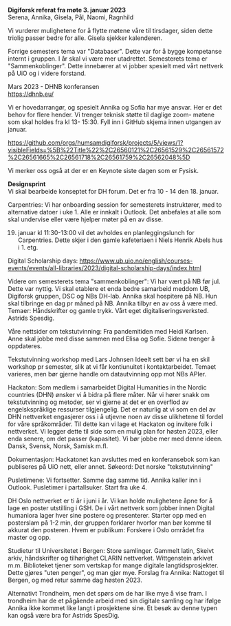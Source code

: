 <b> Digiforsk referat fra møte 3. januar 2023 </b> <br>
Serena, Annika, Gisela, Pål, Naomi, Ragnhild

Vi vurderer mulighetene for å flytte møtene våre til tirsdager, siden dette triolig passer bedre for alle. Gisela sjekker kalenderen.

Forrige semesters tema var "Databaser". Dette var for å bygge kompetanse internt i gruppen. I år skal vi være mer utadrettet. Semesterets tema er "Sammenkoblinger". Dette innebærer at vi jobber spesielt med vårt nettverk på UiO og i videre forstand.
 
</b> Mars 2023 - DHNB konferansen </b> <br>
https://dhnb.eu/

Vi er hovedarrangør, og spesielt Annika og Sofia har mye ansvar. Her er det behov for flere hender. Vi trenger teknisk støtte til daglige zoom- møtene som skal holdes fra kl 13- 15:30. 
Fyll inn i GitHub skjema innen utgangen av januar.

https://github.com/orgs/humsamdigiforsk/projects/5/views/1?visibleFields=%5B%22Title%22%2C26560121%2C26561529%2C26561572%2C26561665%2C26561718%2C26561759%2C26562048%5D

Vi merker oss også at der er en Keynote siste dagen som er Fysisk. 

<b> Designsprint </b> <br>
Vi skal bearbeide konseptet for DH forum. Det er fra 10 - 14 den 18. januar.

Carpentries:
Vi har onboarding session for semesterets instruktører, med to alternative datoer i uke 1. Alle er innkalt i Outlook. Det anbefales at alle som skal undervise eller være hjelper møter på en av disse. 

19. januar kl 11:30-13:00 vil det avholdes en planleggingslunch for Carpentries. Dette skjer i den gamle kafeteriaen i Niels Henrik Abels hus i 1. etg. 

Digital Scholarship days:
https://www.ub.uio.no/english/courses-events/events/all-libraries/2023/digital-scholarship-days/index.html

Videre om semesterets tema "sammenkoblinger":
Vi har vært på NB før jul. Dette var nyttig. Vi skal etablere et enda bedre samarbeid meddom UB, Digiforsk gruppen, DSC og NBs DH-lab. Annika skal hospitere på NB. Hun skal tilbringe en dag pr måned på NB. Annika tilbyr en av oss å være med. Temaer: Håndskrifter og gamle trykk.
Vårt eget digitaliseringsverksted. Astrids Spesdig. 

Våre nettsider om tekstutvinning:
Fra pandemitiden med Heidi Karlsen. Anne skal jobbe med disse sammen med Elisa og Sofie. Sidene trenger å oppdateres. 

Tekstutvinning workshop med Lars Johnsen
Ideelt sett bør vi ha en skil workshop pr semester, slik at vi får kontiunuitet i kontaktarbeidet.
Temaet varieres, men bør gjerne handle om datautvinning opp mot NBs APIer.

Hackaton:
Som medlem i samarbeidet Digital Humanities in the Nordic countries (DHN) ønsker vi å bidra på flere måter. 
Når vi hører snakk om tekstutvinning og metoder, ser vi gjerne at det er en overflod av engelskspråklige ressurser
 tilgjengelig. Det er naturlig at vi som en del av DHN nettverket engasjerer oss i å utjevne noen av disse ulikhetene 
til fordel for våre språkområder. Til dette kan vi lage et Hackaton og invitere folk i nettverket. Vi legger dette til 
side som en mulig plan for høsten 2023, eller enda senere, om det passer (kapasitet). Vi bør jobbe mer med denne ideen. Dansk, Svensk, 
Norsk, Samisk m.fl.

Dokumentasjon: Hackatonet kan avsluttes med en konferansebok som kan publiseres på UiO nett, eller annet.
Søkeord: Det norske "tekstutvinning"

Pusletimene:
Vi fortsetter. Samme dag samme tid. Annika kaller inn i Outlook. Pusletimer i partallsuker. Start fra uke 4.

DH Oslo nettverket er ti år i juni i år. Vi kan holde mulighetene åpne for å lage en poster utstilling i GSH. 
De i vårt nettverk som jobber innen Digital humaniora lager hver sine postere og presenterer. Starter opp med en posterslam på 
1-2 min, der gruppen forklarer hvorfor man bør komme til akkurat den posteren. Hvem er publikum: Forskere i Oslo området fra master og opp.

Studietur til Universitetet i Bergen:
Store samlinger. Gammelt latin, Skeivt arkiv, håndskrifter og tilhørighet CLARIN nettverket. Wittgenstein arkivet m.m.
Biblioteket tjener som vertskap for mange digitale langtidsprosjekter. Dette gjøres "uten penger", og man gjør mye.
Forslag fra Annika: Nattoget til Bergen, og med retur samme dag høsten 2023.

Alternativt Trondheim, men det spørs om de har like mye å vise fram. I trondheim har de et pågående arbeid med sin 
digitale samling og har ifølge Annika ikke kommet like langt i prosjektene sine. Et besøk av denne typen kan også være bra for Astrids SpesDig.
